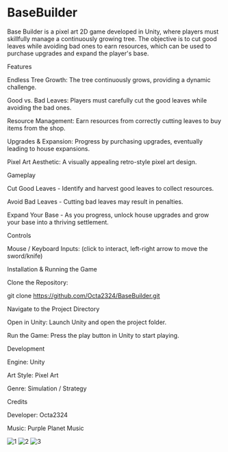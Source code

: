 # BaseBuilder
 
Base Builder is a pixel art 2D game developed in Unity, where players must skillfully manage a continuously growing tree. The objective is to cut good leaves while avoiding bad ones to earn resources, which can be used to purchase upgrades and expand the player's base.

Features

Endless Tree Growth: The tree continuously grows, providing a dynamic challenge.

Good vs. Bad Leaves: Players must carefully cut the good leaves while avoiding the bad ones.

Resource Management: Earn resources from correctly cutting leaves to buy items from the shop.

Upgrades & Expansion: Progress by purchasing upgrades, eventually leading to house expansions.

Pixel Art Aesthetic: A visually appealing retro-style pixel art design.

Gameplay

Cut Good Leaves - Identify and harvest good leaves to collect resources.

Avoid Bad Leaves - Cutting bad leaves may result in penalties.

Expand Your Base - As you progress, unlock house upgrades and grow your base into a thriving settlement.

Controls

Mouse / Keyboard Inputs: (click to interact, left-right arrow to move the sword/knife)


Installation & Running the Game

Clone the Repository:

git clone https://github.com/Octa2324/BaseBuilder.git

Navigate to the Project Directory

Open in Unity: Launch Unity and open the project folder.

Run the Game: Press the play button in Unity to start playing.

Development

Engine: Unity

Art Style: Pixel Art

Genre: Simulation / Strategy

Credits

Developer: Octa2324

Music: Purple Planet Music

![1](https://github.com/user-attachments/assets/f4a2819a-baca-4133-9540-317fd5db4b8a)
![2](https://github.com/user-attachments/assets/397362f2-e90c-413b-a032-beae58e59cdb)
![3](https://github.com/user-attachments/assets/525c853f-2b12-489a-8667-c1bdbfcdb260)



